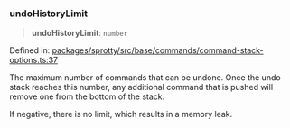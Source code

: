 
### undoHistoryLimit

> **undoHistoryLimit**: `number`

Defined in: [packages/sprotty/src/base/commands/command-stack-options.ts:37](https://github.com/eclipse-sprotty/sprotty/blob/f9b2433481cc27a1ac0c92d525a92039ae7f6c76/packages/sprotty/src/base/commands/command-stack-options.ts#L37)

The maximum number of commands that can be undone. Once the undo stack
reaches this number, any additional command that is pushed will remove
one from the bottom of the stack.

If negative, there is no limit, which results in a memory leak.
